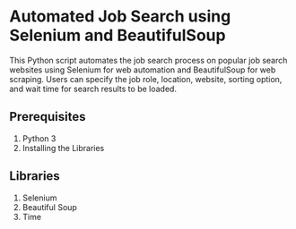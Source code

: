 # Automated Job Search using Selenium and BeautifulSoup

This Python script automates the job search process on popular job search websites using Selenium for web automation and BeautifulSoup for web scraping. Users can specify the job role, location, website, sorting option, and wait time for search results to be loaded.


## Prerequisites
1. Python 3
2. Installing the Libraries

## Libraries
1. Selenium
2. Beautiful Soup
3. Time
